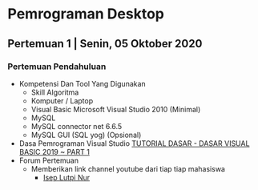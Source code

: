 # Pemrograman Desktop

## Pertemuan 1 | Senin, 05 Oktober 2020

### Pertemuan Pendahuluan

- Kompetensi Dan Tool Yang Digunakan
  - Skill Algoritma 
  - Komputer / Laptop 
  - Visual Basic Microsoft Visual Studio 2010 (Minimal) 
  - MySQL 
  - MySQL connector net 6.6.5 
  - MySQL GUI (SQL yog) (Opsional)
- Dasa Pemrograman Visual Studio <a href="https://www.youtube.com/watch?v=MDFyJoDe36k"> TUTORIAL DASAR - DASAR VISUAL BASIC 2019 ~ PART 1</a>
- Forum Pertemuan 
  - Memberikan link channel youtube dari tiap tiap mahasiswa
    - <a href="https://www.youtube.com/channel/UCQaKkxhOoNA2Vj9Fda1NzBg"> Isep Lutpi Nur</a>
